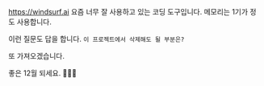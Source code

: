 https://windsurf.ai 요즘 너무 잘 사용하고 있는 코딩 도구입니다.
메모리는 1기가 정도 사용합니다.

이런 질문도 답을 합니다.
`이 프로젝트에서 삭제해도 될 부분은?`

또 가져오겠습니다.

좋은 12월 되세요.
🙇🏻‍♂️
